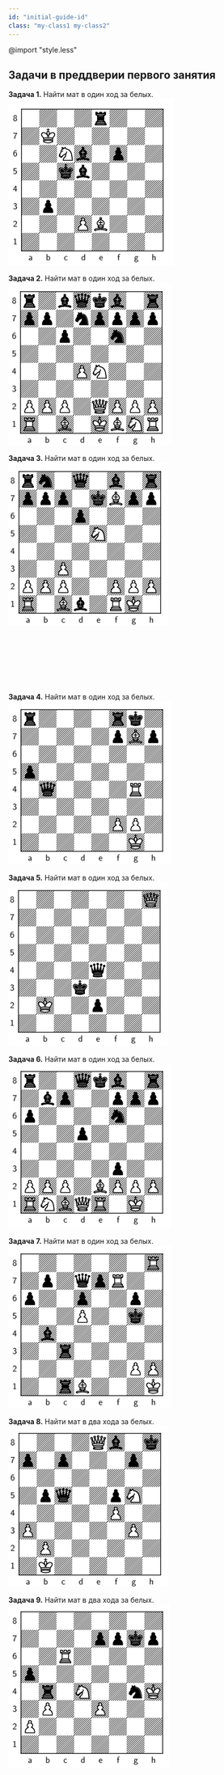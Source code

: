 ```yaml
---
id: "initial-guide-id"
class: "my-class1 my-class2"
---
```


@import "style.less"

## Задачи в преддверии первого занятия

**Задача 1.** Найти мат в один ход за белых.
![ex_01](/hometask_01/images/ex_01.png)

**Задача 2.** Найти мат в один ход за белых.
![ex_02](/hometask_01/images/ex_02.png)

**Задача 3.** Найти мат в один ход за белых.
![ex_03](/hometask_01/images/ex_03.png)

</br>
</br>
</br>
</br>
</br>
</br>


**Задача 4.** Найти мат в один ход за белых.
![ex_04](/hometask_01/images/ex_04.png)

**Задача 5.** Найти мат в один ход за белых.
![ex_05](/hometask_01/images/ex_05.png)

**Задача 6.** Найти мат в один ход за белых.
![ex_06](/hometask_01/images/ex_06.png)

**Задача 7.** Найти мат в один ход за белых.
![ex_07](/hometask_01/images/ex_07.png)

**Задача 8.** Найти мат в два хода за белых.
![ex_08](/hometask_01/images/ex_08.png)

**Задача 9.** Найти мат в два хода за белых.
![ex_09](/hometask_01/images/ex_09.png)
